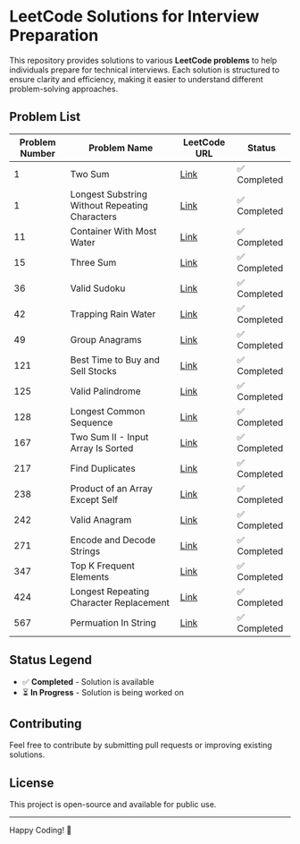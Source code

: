 # LeetCode Solutions for Interview Preparation

This repository provides solutions to various **LeetCode problems** to help individuals prepare for technical interviews. Each solution is structured to ensure clarity and efficiency, making it easier to understand different problem-solving approaches.

## **Problem List**

| Problem Number | Problem Name                                   | LeetCode URL | Status  |
|----------------|------------------------------------------------|-----------|---------|
| 1              | Two Sum                                        | [Link](https://leetcode.com/problems/two-sum/) | ✅ Completed |
| 1              | Longest Substring Without Repeating Characters | [Link](https://leetcode.com/problems/longest-substring-without-repeating-characters/) | ✅ Completed |
| 11             | Container With Most Water                      | [Link](https://leetcode.com/problems/container-with-most-water/) | ✅ Completed |
| 15             | Three Sum                                      | [Link](https://leetcode.com/problems/3sum/) | ✅ Completed |
| 36             | Valid Sudoku                                   | [Link](https://leetcode.com/problems/valid-sudoku/) | ✅ Completed |
| 42             | Trapping Rain Water                            | [Link](https://leetcode.com/problems/trapping-rain-water/) | ✅ Completed |
| 49             | Group Anagrams                                 | [Link](https://leetcode.com/problems/group-anagrams/) | ✅ Completed |
| 121            | Best Time to Buy and Sell Stocks               | [Link](https://leetcode.com/problems/best-time-to-buy-and-sell-stock/) | ✅ Completed |
| 125            | Valid Palindrome                               | [Link](https://leetcode.com/problems/valid-palindrome/) | ✅ Completed |
| 128            | Longest Common Sequence                        | [Link](https://leetcode.com/problems/longest-consecutive-sequence/) | ✅ Completed |
| 167            | Two Sum II - Input Array Is Sorted             | [Link](https://leetcode.com/problems/two-sum-ii-input-array-is-sorted/) | ✅ Completed |
| 217            | Find Duplicates                                | [Link](https://leetcode.com/problems/contains-duplicate/) | ✅ Completed |
| 238            | Product of an Array Except Self                | [Link](https://leetcode.com/problems/product-of-array-except-self/) | ✅ Completed |
| 242            | Valid Anagram                                  | [Link](https://leetcode.com/problems/valid-anagram/) | ✅ Completed |
| 271            | Encode and Decode Strings                      | [Link](https://leetcode.com/problems/encode-and-decode-strings/) | ✅ Completed |
| 347            | Top K Frequent Elements                        | [Link](https://leetcode.com/problems/top-k-frequent-elements/) | ✅ Completed |
| 424            | Longest Repeating Character Replacement        | [Link](https://leetcode.com/problems/longest-repeating-character-replacement/) | ✅ Completed |
| 567            | Permuation In String                           | [Link](https://leetcode.com/problems/permutation-in-string/) | ✅ Completed |

## **Status Legend**  
- ✅ **Completed** - Solution is available  
- ⏳ **In Progress** - Solution is being worked on  

## **Contributing**
Feel free to contribute by submitting pull requests or improving existing solutions.

## **License**
This project is open-source and available for public use.

---

Happy Coding! 🚀
